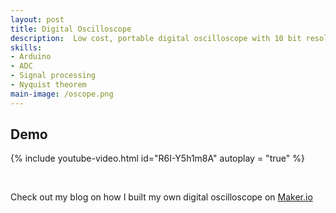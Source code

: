 ```yaml
---
layout: post
title: Digital Oscilloscope
description:  Low cost, portable digital oscilloscope with 10 bit resolution built using an Arduino Uno, potentiometer, and push buttons.
skills: 
- Arduino
- ADC
- Signal processing
- Nyquist theorem
main-image: /oscope.png 
---
```


## Demo
{% include youtube-video.html id="R6I-Y5h1m8A" autoplay = "true" %}

<br>

Check out my blog on how I built my own digital oscilloscope on [Maker.io](https://www.digikey.com/en/maker/projects/digital-ocilloscope/48b535998efc4a639ad808208ccd9aaf)
